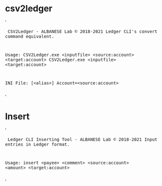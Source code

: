 # csv2ledger
'<pre>
CSV2Ledger - ALBANESE Lab © 2018-2021
Ledger CLI's convert command equivalent.

Usage:    CSV2Ledger.exe &lt;inputfile&gt; &lt;source:account&gt; &lt;target:account&gt;
          CSV2Ledger.exe &lt;inputfile&gt; &lt;target:account&gt;

INI File: [&lt;alias&gt;]
          Account=&lt;source:account&gt;
</pre>'
# Insert
'<pre>
Ledger CLI Inserting Tool - ALBANESE Lab © 2018-2021
Input new entries in Ledger format.

Usage: insert &lt;payee&gt; &lt;comment&gt; &lt;source:account&gt; &lt;amount&gt; &lt;target:account&gt;
</pre>'
